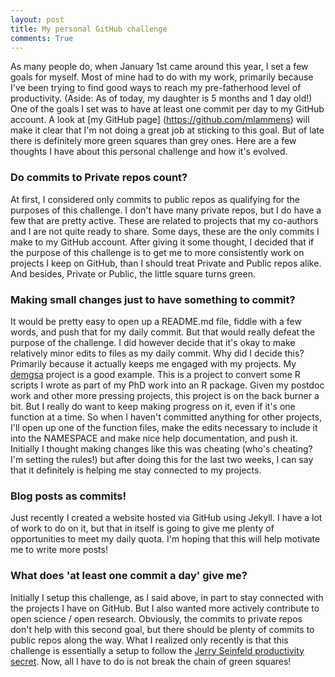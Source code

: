```yaml
---
layout: post
title: My personal GitHub challenge
comments: True
---
```


As many people do, when January 1st came around this year, I set a few goals for myself. Most of mine had to do with my work, primarily because I've been trying to find good ways to reach my pre-fatherhood level of productivity. (Aside: As of today, my daughter is 5 months and 1 day old!) One of the goals I set was to have at least one commit per day to my GitHub account. A look at 
[my GitHub page] (https://github.com/mlammens)
will make it clear that I'm not doing a great job at sticking to this goal. But of late there is definitely more green squares than grey ones. Here are a few thoughts I have about this personal challenge and how it's evolved.

### Do commits to Private repos count?

At first, I considered only commits to public repos as qualifying for the purposes of this challenge. I don't have many private repos, but I do have a few that are pretty active. These are related to projects that my co-authors and I are not quite ready to share. Some days, these are the only commits I make to my GitHub account. After giving it some thought, I decided that if the purpose of this challenge is to get me to more consistently work on projects I keep on GitHub, than I should treat Private and Public repos alike. And besides, Private or Public, the little square turns green.

### Making small changes just to have something to commit?

It would be pretty easy to open up a README.md file, fiddle with a few words, and push that for my daily commit. But that would really defeat the purpose of the challenge. I did however decide that it's okay to make relatively minor edits to files as my daily commit. Why did I decide this? Primarily because it actually keeps me engaged with my projects. My [demgsa](https://github.com/mlammens/demgsa) project is a good example. This is a project to convert some R scripts I wrote as part of my PhD work into an R package. Given my postdoc work and other more pressing projects, this project is on the back burner a bit. But I really do want to keep making progress on it, even if it's one function at a time. So when I haven't committed anything for other projects, I'll open up one of the function files, make the edits necessary to include it into the NAMESPACE and make nice help documentation, and push it. Initially I thought making changes like this was cheating (who's cheating? I'm setting the rules!) but after doing this for the last two weeks, I can say that it definitely is helping me stay connected to my projects. 

### Blog posts as commits!

Just recently I created a website hosted via GitHub using Jekyll. I have a lot of work to do on it, but that in itself is going to give me plenty of opportunities to meet my daily quota. I'm hoping that this will help motivate me to write more posts!

### What does 'at least one commit a day' give me?

Initially I setup this challenge, as I said above, in part to stay connected with the projects I have on GitHub. But I also wanted more actively contribute to open science / open research. Obviously, the commits to private repos don't help with this second goal, but there should be plenty of commits to public repos along the way. What I realized only recently is that this challenge is essentially a setup to follow the 
[Jerry Seinfeld productivity secret](http://lifehacker.com/281626/jerry-seinfelds-productivity-secret). Now, all I have to do is not break the chain of green squares!

